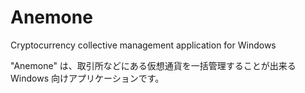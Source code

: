 # Anemone
Cryptocurrency collective management application for Windows

"Anemone" は、取引所などにある仮想通貨を一括管理することが出来る Windows 向けアプリケーションです。  
